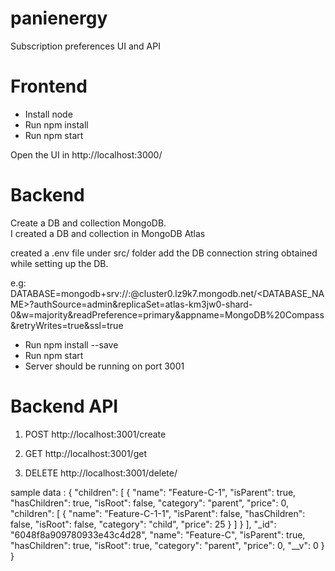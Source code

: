 # panienergy
Subscription preferences UI and API

# Frontend

- Install node 
- Run npm install
- Run npm start 

Open the UI in http://localhost:3000/

# Backend

Create a DB and collection MongoDB.  
I created a DB and collection in MongoDB Atlas 

created a .env file under src/ folder add the DB connection string obtained while setting up the DB.

e.g: DATABASE=mongodb+srv://<dbuser>:<Password>@cluster0.lz9k7.mongodb.net/<DATABASE_NAME>?authSource=admin&replicaSet=atlas-km3jw0-shard-0&w=majority&readPreference=primary&appname=MongoDB%20Compass&retryWrites=true&ssl=true

- Run npm install --save
- Run npm start
- Server should be running on port 3001

# Backend API 
1. POST http://localhost:3001/create

2. GET http://localhost:3001/get

3. DELETE http://localhost:3001/delete/<name of the Subscription>
  
  sample data :
  {
        "children": [
            {
                "name": "Feature-C-1",
                "isParent": true,
                "hasChildren": true,
                "isRoot": false,
                "category": "parent",
                "price": 0,
                "children": [
                    {
                        "name": "Feature-C-1-1",
                        "isParent": false,
                        "hasChildren": false,
                        "isRoot": false,
                        "category": "child",
                        "price": 25
                    }
                ]
            }
        ],
        "_id": "6048f8a909780933e43c4d28",
        "name": "Feature-C",
        "isParent": true,
        "hasChildren": true,
        "isRoot": true,
        "category": "parent",
        "price": 0,
        "__v": 0
    }
}
  
